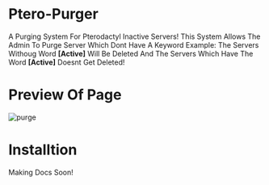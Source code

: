 # Ptero-Purger

A Purging System For Pterodactyl Inactive Servers!
This System Allows The Admin To Purge Server Which Dont Have A Keyword 
Example: The Servers Withoug Word **[Active]** Will Be Deleted And The Servers Which Have The Word **[Active]** Doesnt Get Deleted!


# Preview Of Page
![purge](https://cdn.discordapp.com/attachments/941008378799489044/1109033977790079017/image.png)


# Installtion 
Making Docs Soon! 
